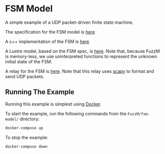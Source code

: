 # FSM  Model

A simple example of a UDP packet-driven finite state machine.

The specification for the FSM model is [here](SPEC.md)

A c++ implementation of the FSM is [here](fsm_demo/fsm.cpp)

A Lustre model, based on the FSM spec, is [here](fsm.lus).  Note that, because FuzzM is memory-less, 
we use uninterpreted functions to represent the unknown initial state of the FSM.

A relay for the FSM is [here](relay.py).  Note that this relay uses
[scapy](https://github.com/secdev/scapy) to format and send UDP packets.

## Running The Example

Running this example is simplest using [Docker](../README.md).

To start the example, run the following commands from the `FuzzM/fsm-model/` directory:

```bash
docker-compose up
```

To stop the example:

```bash
docker-compose down
```
